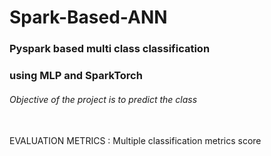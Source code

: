 # Spark-Based-ANN

### Pyspark based multi class classification
### using MLP and SparkTorch

###### Objective of the project is to predict the class<br />
<br />
EVALUATION METRICS : Multiple classification metrics score<br />

